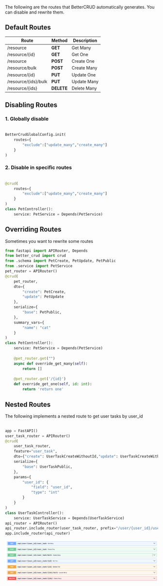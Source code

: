 The following are the routes that BetterCRUD automatically generates. You can disable and rewrite them.

## Default Routes

| Route                | Method     | Description |
| -------------------- | ---------- | ----------- |
| /resource            | **GET**    | Get Many    |
| /resource/{id}       | **GET**    | Get One     |
| /resource            | **POST**   | Create One  |
| /resource/bulk       | **POST**   | Create Many |
| /resource/{id}       | **PUT**    | Update One  |
| /resource/{ids}/bulk | **PUT**    | Update Many |
| /resource/{ids}      | **DELETE** | Delete Many |


## Disabling Routes

### 1. Globally disable

```python

BetterCrudGlobalConfig.init(
    routes={
        "exclude":["update_many","create_many"]
    }
)

```

### 2. Disable in specific routes
```python

@crud(
    routes={
        "exclude":["update_many","create_many"]
    }
)
class PetController():
    service: PetService = Depends(PetService)

```


## Overriding Routes

Sometimes you want to rewrite some routes

```python hl_lines="22-30"
from fastapi import APIRouter, Depends
from better_crud import crud
from .schema import PetCreate, PetUpdate, PetPublic
from .service import PetService
pet_router = APIRouter()
@crud(
    pet_router,
    dto={
        "create": PetCreate,
        "update": PetUpdate
    },
    serialize={
        "base": PetPublic,
    },
    summary_vars={
        "name": "cat"
    }
)
class PetController():
    service: PetService = Depends(PetService)

    @pet_router.get("")
    async def override_get_many(self):
        return []

    @pet_router.get('/{id}')
    def override_get_one(self, id: int):
        return 'return one'

```

## Nested Routes

The following implements a nested route to get user tasks by user_id

```python hl_lines="10-15 20"

app = FastAPI()
user_task_router = APIRouter()
@crud(
    user_task_router,
    feature="user_task",
    dto={"create": UserTaskCreateWithoutId,"update": UserTaskCreateWithoutId},
    serialize={
        "base": UserTaskPublic,
    },
    params={
        "user_id": {
            "field": "user_id",
            "type": "int"
        }
    }
)
class UserTaskController():
    service: UserTaskService = Depends(UserTaskService)
api_router = APIRouter()
api_router.include_router(user_task_router, prefix="/user/{user_id}/user_task")
app.include_router(api_router)

```

![Nested Router](https://raw.githubusercontent.com/bigrivi/better_crud/main/resources/NestedRouter.png)